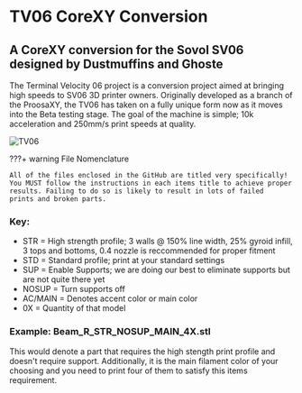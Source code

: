# TV06 CoreXY Conversion

## A CoreXY conversion for the Sovol SV06 designed by Dustmuffins and Ghoste

The Terminal Velocity 06 project is a conversion project aimed at bringing high speeds to SV06 3D printer owners. Originally developed as a branch of the ProosaXY, the TV06 has taken on a fully unique form now as it moves into the Beta testing stage. The goal of the machine is simple; 10k acceleration and 250mm/s print speeds at quality.

![TV06](https://github.com/VectorForce3D/TV06_XY/assets/106216750/f4948d68-ca5c-4af3-9abd-383fc5283f56)

???+ warning File Nomenclature

    All of the files enclosed in the GitHub are titled very specifically! You MUST follow the instructions in each items title to achieve proper results. Failing to do so is likely to result in lots of failed     
    prints and broken parts.

### Key:

- STR = High strength profile; 3 walls @ 150% line width, 25% gyroid infill, 3 tops and bottoms, 0.4 nozzle is reccommended for proper fitment
- STD = Standard profile; print at your standard settings
- SUP = Enable Supports; we are doing our best to eliminate supports but are not quite there yet
- NOSUP = Turn supports off
- AC/MAIN = Denotes accent color or main color
- 0X = Quantity of that model

### Example: Beam_R_STR_NOSUP_MAIN_4X.stl

This would denote a part that requires the high stength print profile and doesn't require support. Additionally, it is the main filament color of your choosing and you need to print four of them to satisfy this items requirement.
